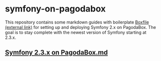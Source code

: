 symfony-on-pagodabox
====================

This repository contains some markdown guides with boilerplate [Boxfile (external link)](http://help.pagodabox.com/customer/portal/articles/175475) for setting up and deploying Symfony 2.x on PagodaBox. The goal is to stay complete with the newest version of Symfony starting at 2.3.x.

## [Symfony 2.3.x on PagodaBox.md](../Symfony2.3.x%20on%20PagodaBox.md)
